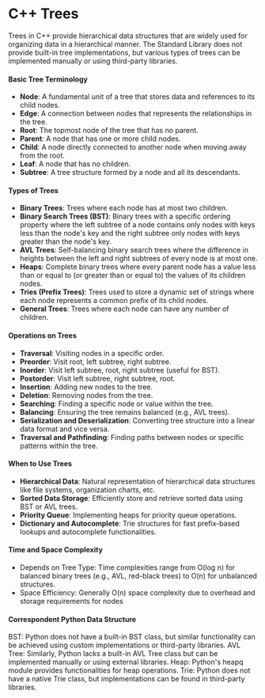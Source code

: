 # C++ Trees

Trees in C++ provide hierarchical data structures that are widely used for organizing data in a hierarchical manner. The Standard Library does not provide built-in tree implementations, but various types of trees can be implemented manually or using third-party libraries.

#### Basic Tree Terminology
- **Node**: A fundamental unit of a tree that stores data and references to its child nodes.
- **Edge**: A connection between nodes that represents the relationships in the tree.
- **Root**: The topmost node of the tree that has no parent.
- **Parent**: A node that has one or more child nodes.
- **Child**: A node directly connected to another node when moving away from the root.
- **Leaf**: A node that has no children.
- **Subtree**: A tree structure formed by a node and all its descendants.


#### Types of Trees
- **Binary Trees**: Trees where each node has at most two children.
- **Binary Search Trees (BST)**: Binary trees with a specific ordering property where the left subtree of a node contains only nodes with keys less than the node's key and the right subtree only nodes with keys greater than the node's key.
- **AVL Trees**: Self-balancing binary search trees where the difference in heights between the left and right subtrees of every node is at most one.
- **Heaps**: Complete binary trees where every parent node has a value less than or equal to (or greater than or equal to) the values of its children nodes.
- **Tries (Prefix Trees)**: Trees used to store a dynamic set of strings where each node represents a common prefix of its child nodes.
- **General Trees**: Trees where each node can have any number of children.


#### Operations on Trees
- **Traversal**: Visiting nodes in a specific order.
- **Preorder**: Visit root, left subtree, right subtree.
- **Inorder**: Visit left subtree, root, right subtree (useful for BST).
- **Postorder**: Visit left subtree, right subtree, root.
- **Insertion**: Adding new nodes to the tree.
- **Deletion**: Removing nodes from the tree.
- **Searching**: Finding a specific node or value within the tree.
- **Balancing**: Ensuring the tree remains balanced (e.g., AVL trees).
- **Serialization and Deserialization**: Converting tree structure into a linear data format and vice versa.
- **Traversal and Pathfinding**: Finding paths between nodes or specific patterns within the tree.

#### When to Use Trees
- **Hierarchical Data**: Natural representation of hierarchical data structures like file systems, organization charts, etc.
- **Sorted Data Storage**: Efficiently store and retrieve sorted data using BST or AVL trees.
- **Priority Queue**: Implementing heaps for priority queue operations.
- **Dictionary and Autocomplete**: Trie structures for fast prefix-based lookups and autocomplete functionalities.

#### Time and Space Complexity
- Depends on Tree Type: Time complexities range from O(log n) for balanced binary trees (e.g., AVL, red-black trees) to O(n) for unbalanced structures.
- Space Efficiency: Generally O(n) space complexity due to overhead and storage requirements for nodes

#### Correspondent Python Data Structure
BST: Python does not have a built-in BST class, but similar functionality can be achieved using custom implementations or third-party libraries.
AVL Tree: Similarly, Python lacks a built-in AVL Tree class but can be implemented manually or using external libraries.
Heap: Python's heapq module provides functionalities for heap operations.
Trie: Python does not have a native Trie class, but implementations can be found in third-party libraries.